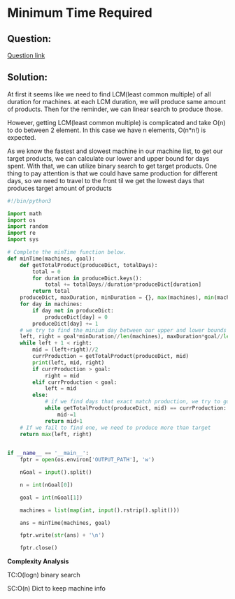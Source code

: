 
# Minimum Time Required

  

## Question:

  

[Question link](https://www.hackerrank.com/challenges/minimum-time-required/problem?h_l=interview&isFullScreen=true&playlist_slugs%5B%5D%5B%5D%5B%5D%5B%5D=interview-preparation-kit&playlist_slugs%5B%5D%5B%5D%5B%5D%5B%5D=search)

  
  
  

## Solution:

At first it seems like we need to find LCM(least common multiple) of all duration for machines. at each LCM duration, we will produce same amount of products. Then for the reminder, we can linear search to produce those.

  

However, getting LCM(least common multiple) is complicated and take O(n) to do between 2 element. In this case we have n elements, O(n*n!) is expected.

  

As we know the fastest and slowest machine in our machine list, to get our target products, we can calculate our lower and upper bound for days spent. With that, we can utilize binary search to get target products. One thing to pay attention is that we could have same production for different days, so we need to travel to the front til we get the lowest days that produces target amount of products

  
  

```python
#!/bin/python3

import math
import os
import random
import re
import sys

# Complete the minTime function below.
def minTime(machines, goal):
    def getTotalProduct(produceDict, totalDays):
        total = 0
        for duration in produceDict.keys():
            total += totalDays//duration*produceDict[duration]
        return total
    produceDict, maxDuration, minDuration = {}, max(machines), min(machines)
    for day in machines:
        if day not in produceDict:
            produceDict[day] = 0
        produceDict[day] += 1
    # we try to find the minium day between our upper and lower bounds
    left, right = goal*minDuration//len(machines), maxDuration*goal//len(machines)
    while left + 1 < right:
        mid = (left+right)//2
        currProduction = getTotalProduct(produceDict, mid)
        print(left, mid, right)
        if currProduction > goal:
            right = mid
        elif currProduction < goal:
            left = mid
        else:
            # if we find days that exact match production, we try to go as low as possible
            while getTotalProduct(produceDict, mid) == currProduction:
                mid-=1
            return mid+1
    # If we fail to find one, we need to produce more than target
    return max(left, right)
        

if __name__ == '__main__':
    fptr = open(os.environ['OUTPUT_PATH'], 'w')

    nGoal = input().split()

    n = int(nGoal[0])

    goal = int(nGoal[1])

    machines = list(map(int, input().rstrip().split()))

    ans = minTime(machines, goal)

    fptr.write(str(ans) + '\n')

    fptr.close()


```

**Complexity Analysis**

TC:O(logn) binary search

SC:O(n) Dict to keep machine info